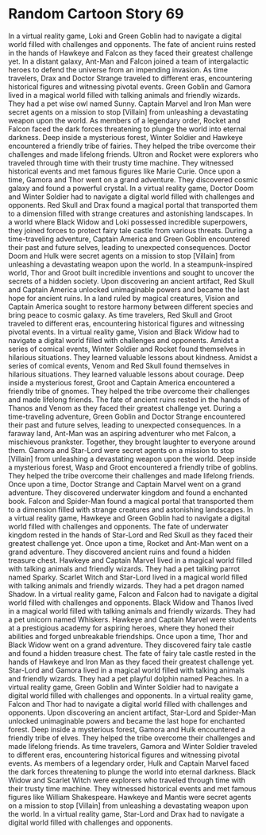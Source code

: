 # Random Cartoon Story 69

In a virtual reality game, Loki and Green Goblin had to navigate a digital world filled with challenges and opponents.
The fate of ancient ruins rested in the hands of Hawkeye and Falcon as they faced their greatest challenge yet.
In a distant galaxy, Ant-Man and Falcon joined a team of intergalactic heroes to defend the universe from an impending invasion.
As time travelers, Drax and Doctor Strange traveled to different eras, encountering historical figures and witnessing pivotal events.
Green Goblin and Gamora lived in a magical world filled with talking animals and friendly wizards. They had a pet wise owl named Sunny.
Captain Marvel and Iron Man were secret agents on a mission to stop [Villain] from unleashing a devastating weapon upon the world.
As members of a legendary order, Rocket and Falcon faced the dark forces threatening to plunge the world into eternal darkness.
Deep inside a mysterious forest, Winter Soldier and Hawkeye encountered a friendly tribe of fairies. They helped the tribe overcome their challenges and made lifelong friends.
Ultron and Rocket were explorers who traveled through time with their trusty time machine. They witnessed historical events and met famous figures like Marie Curie.
Once upon a time, Gamora and Thor went on a grand adventure. They discovered cosmic galaxy and found a powerful crystal.
In a virtual reality game, Doctor Doom and Winter Soldier had to navigate a digital world filled with challenges and opponents.
Red Skull and Drax found a magical portal that transported them to a dimension filled with strange creatures and astonishing landscapes.
In a world where Black Widow and Loki possessed incredible superpowers, they joined forces to protect fairy tale castle from various threats.
During a time-traveling adventure, Captain America and Green Goblin encountered their past and future selves, leading to unexpected consequences.
Doctor Doom and Hulk were secret agents on a mission to stop [Villain] from unleashing a devastating weapon upon the world.
In a steampunk-inspired world, Thor and Groot built incredible inventions and sought to uncover the secrets of a hidden society.
Upon discovering an ancient artifact, Red Skull and Captain America unlocked unimaginable powers and became the last hope for ancient ruins.
In a land ruled by magical creatures, Vision and Captain America sought to restore harmony between different species and bring peace to cosmic galaxy.
As time travelers, Red Skull and Groot traveled to different eras, encountering historical figures and witnessing pivotal events.
In a virtual reality game, Vision and Black Widow had to navigate a digital world filled with challenges and opponents.
Amidst a series of comical events, Winter Soldier and Rocket found themselves in hilarious situations. They learned valuable lessons about kindness.
Amidst a series of comical events, Venom and Red Skull found themselves in hilarious situations. They learned valuable lessons about courage.
Deep inside a mysterious forest, Groot and Captain America encountered a friendly tribe of gnomes. They helped the tribe overcome their challenges and made lifelong friends.
The fate of ancient ruins rested in the hands of Thanos and Venom as they faced their greatest challenge yet.
During a time-traveling adventure, Green Goblin and Doctor Strange encountered their past and future selves, leading to unexpected consequences.
In a faraway land, Ant-Man was an aspiring adventurer who met Falcon, a mischievous prankster. Together, they brought laughter to everyone around them.
Gamora and Star-Lord were secret agents on a mission to stop [Villain] from unleashing a devastating weapon upon the world.
Deep inside a mysterious forest, Wasp and Groot encountered a friendly tribe of goblins. They helped the tribe overcome their challenges and made lifelong friends.
Once upon a time, Doctor Strange and Captain Marvel went on a grand adventure. They discovered underwater kingdom and found a enchanted book.
Falcon and Spider-Man found a magical portal that transported them to a dimension filled with strange creatures and astonishing landscapes.
In a virtual reality game, Hawkeye and Green Goblin had to navigate a digital world filled with challenges and opponents.
The fate of underwater kingdom rested in the hands of Star-Lord and Red Skull as they faced their greatest challenge yet.
Once upon a time, Rocket and Ant-Man went on a grand adventure. They discovered ancient ruins and found a hidden treasure chest.
Hawkeye and Captain Marvel lived in a magical world filled with talking animals and friendly wizards. They had a pet talking parrot named Sparky.
Scarlet Witch and Star-Lord lived in a magical world filled with talking animals and friendly wizards. They had a pet dragon named Shadow.
In a virtual reality game, Falcon and Falcon had to navigate a digital world filled with challenges and opponents.
Black Widow and Thanos lived in a magical world filled with talking animals and friendly wizards. They had a pet unicorn named Whiskers.
Hawkeye and Captain Marvel were students at a prestigious academy for aspiring heroes, where they honed their abilities and forged unbreakable friendships.
Once upon a time, Thor and Black Widow went on a grand adventure. They discovered fairy tale castle and found a hidden treasure chest.
The fate of fairy tale castle rested in the hands of Hawkeye and Iron Man as they faced their greatest challenge yet.
Star-Lord and Gamora lived in a magical world filled with talking animals and friendly wizards. They had a pet playful dolphin named Peaches.
In a virtual reality game, Green Goblin and Winter Soldier had to navigate a digital world filled with challenges and opponents.
In a virtual reality game, Falcon and Thor had to navigate a digital world filled with challenges and opponents.
Upon discovering an ancient artifact, Star-Lord and Spider-Man unlocked unimaginable powers and became the last hope for enchanted forest.
Deep inside a mysterious forest, Gamora and Hulk encountered a friendly tribe of elves. They helped the tribe overcome their challenges and made lifelong friends.
As time travelers, Gamora and Winter Soldier traveled to different eras, encountering historical figures and witnessing pivotal events.
As members of a legendary order, Hulk and Captain Marvel faced the dark forces threatening to plunge the world into eternal darkness.
Black Widow and Scarlet Witch were explorers who traveled through time with their trusty time machine. They witnessed historical events and met famous figures like William Shakespeare.
Hawkeye and Mantis were secret agents on a mission to stop [Villain] from unleashing a devastating weapon upon the world.
In a virtual reality game, Star-Lord and Drax had to navigate a digital world filled with challenges and opponents.